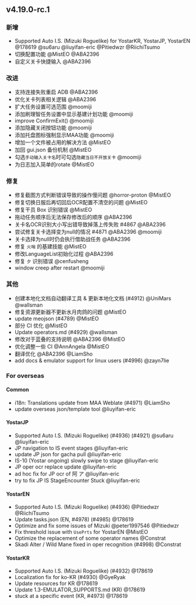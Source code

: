 ## v4.19.0-rc.1

### 新增

- Supported Auto I.S. (Mizuki Roguelike) for YostarKR, YostarJP, YostarEN @178619 @su6aru @liuyifan-eric @Pitiedwzr @RiichiTsumo
- 切换配置功能 @MistEO @ABA2396
- 自定义关卡快捷输入 @ABA2396

### 改进

- 支持连接失败重启 ADB @ABA2396
- 优化关卡列表相关逻辑 @ABA2396
- 扩大任务设置可选范围 @moomiji
- 添加刷理智任务设置中显示基建计划功能 @moomiji
- improve ConfirmExit() @moomiji
- 添加隐藏关闭按钮功能 @moomiji
- 添加托盘图标强制显示MAA功能 @moomiji
- 增加一个文件被占用的解决方法 @MistEO
- 加回 gui.json 备份机制 @MistEO
- 勾选`手动输入关卡名`时可勾选`隐藏当日不开放关卡` @moomiji
- 为日志加入简单的rotate @MistEO

### 修复

- 修复截图方式判断错误导致的操作慢问题 @horror-proton @MistEO
- 修复切换日服后再切回后OCR配置不清空的问题 @MistEO
- 修复干员 Box 识别错误 @MistEO
- 拖动任务顺序后无法保存修改后的顺序 @ABA2396
- 关卡名OCR识别大小写出错导致掉落上传失败 #4867 @ABA2396
- 尝试修复关卡选择变为null的情况 #4871 @ABA2396 @moomiji
- 关卡选择为null时仍会执行借助战任务 @ABA2396
- 修复 `火哨` 的基建技能 @MistEO
- 修改LanguageList初始化过程 @ABA2396
- 修复 `夕` 识别错误 @cenfusheng
- window creep after restart @moomiji

### 其他

- 创建本地化文档自动翻译工具 & 更新本地化文档 (#4912) @UniMars @wallsman
- 修复资源更新器不更新水月肉鸽的问题 @MistEO
- update meojson (#4789) @MistEO
- 部分 CI 优化 @MistEO
- Update operators.md (#4929) @wallsman
- 修改对于蓝叠的支持说明 @ABA2396 @MistEO
- 优化调整一些 CI @AnnAngela @MistEO
- 翻译优化 @ABA2396 @LiamSho
- add docs & emulator support for linux users (#4996) @zayn7lie

### For overseas

#### Common

- i18n: Translations update from MAA Weblate (#4971) @LiamSho 
- update overseas json/template tool @liuyifan-eric

#### YostarJP

- Supported Auto I.S. (Mizuki Roguelike) (#4936) (#4921) @su6aru @liuyifan-eric
- JP navigation to IS event stages @liuyifan-eric
- update JP json for gacha pull @liuyifan-eric
- IS-10 (Yostar ongoing) slowly swipe to stage @liuyifan-eric
- JP oper ocr replace update @liuyifan-eric
- ad hoc fix for JP ocr of 阿 ア @liuyifan-eric
- try to fix JP IS StageEncounter Stuck @liuyifan-eric

#### YostarEN

- Supported Auto I.S. (Mizuki Roguelike) (#4936) @Pitiedwzr @RiichiTsumo
- Update tasks.json (EN, #4978) (#4985) @178619
- Optimize and fix some issues of Mizuki @peter1997546 @Pitiedwzr
- Fix threshold issue with `UsePrts` for YostarEN @MistEO
- Optimize the replacement of some operator names @Constrat
- Skadi Alter / Wild Mane fixed in oper recognition (#4998) @Constrat

#### YostarKR

- Supported Auto I.S. (Mizuki Roguelike) (#4932) @178619
- Localization fix for ko-KR (#4930) @GyeRyak
- Update resources for KR @178619
- Update 1.3-EMULATOR_SUPPORTS.md (KR) @178619
- stuck at a specific event (KR, #4973) @178619
